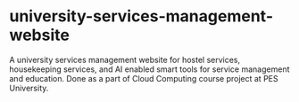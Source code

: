 # university-services-management-website
A university services management website for hostel services, housekeeping services, and AI enabled smart tools for service management and education. Done as a part of Cloud Computing course project at PES University.
